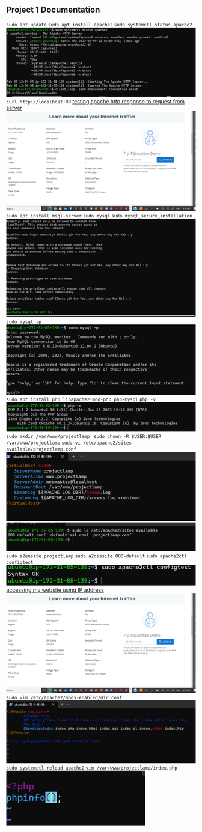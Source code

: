 ## Project 1 Documentation
`sudo apt update`
`sudo apt install apache2`
`sudo systemctl status apache2`
![status apache2 image](./images/Apache%20status.PNG)
`curl http://localhost:80`
[testing apache http response to request from server](https://172.31.85.139:80)
	![IP Address in browser output](./images/IP%20Address%20in%20browser%20output.PNG)
`sudo apt install msql-server`
`sudo mysql`
`sudo mysql_secure_installation`
![mysql installation image](./images/Mysql%20secure%20installation.PNG)
`sudo mysql -p`
![mysql -p output](./images/Mysql%20-p%20output.PNG)
`sudo apt install php libapache2-mod-php php-mysql`
`php -v`
![php -v output](./images/php%20-v%20output.PNG)
`sudo mkdir /var/www/projectlamp`
` sudo chown -R $USER:$USER /var/www/projectlamp`
`sudo vi /etc/apache2/sites-available/projectlamp.conf`
![new configuration file in apache](./images/New%20configuration%20file%20in%20Apache2%20directory.PNG)
![list of files in the apache directory](./images/List%20of%20files%20in%20the%20apache%20directory.PNG)
`sudo a2ensite projectlamp`
`sudo a2dissite 000-default`
`sudo apache2ctl configtest`
![syntax status](./images/php%20syntax%20status.PNG)
[accessing my website using IP address](https://172.31.85.139:80)
![browser output](./images/IP%20Address%20in%20browser%20output.PNG)
`sudo vim /etc/apache2/mods-enabled/dir.conf`
![changing index.html to index.php](./images/Changing%20the%20order%20of%20listing%20of%20php.index%20files.PNG)
`sudo systemctl reload apache2`
`vim /var/www/projectlamp/index.php`
![php code](./images/php%20code.PNG)



